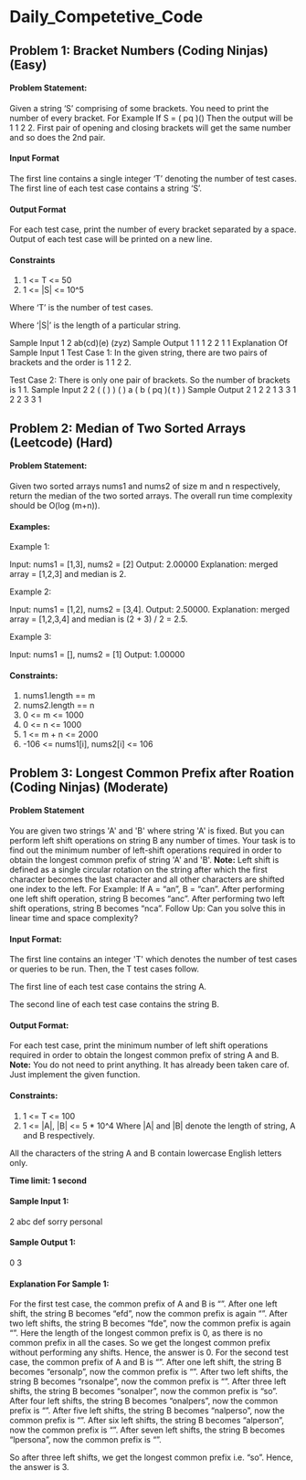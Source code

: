 # Daily_Competetive_Code
 
## Problem 1: Bracket Numbers (Coding Ninjas) (Easy)

#### Problem Statement:
Given a string ‘S’ comprising of some brackets. You need to print the number of every bracket.
For Example
If S = ( pq )() 
Then the output will be 1 1 2 2. First pair of opening and closing brackets will get the same number and so does the 2nd pair.

#### Input Format
The first line contains a single integer ‘T’ denoting the number of test cases.
The first line of each test case contains a string ‘S’.

#### Output Format
For each test case, print the number of every bracket separated by a space.
Output of each test case will be printed on a new line.

#### Constraints
1. 1 <= T <= 50
2. 1 <= |S| <= 10^5

Where ‘T’ is the number of test cases.

Where ‘|S|’ is the length of a particular string.

Sample Input 1
2
ab(cd)(e)
(zyz)
Sample Output 1
1 1 2 2
1 1
Explanation Of Sample Input 1
Test Case 1: In the given string, there are two pairs of brackets and the order is 1 1 2 2.

Test Case 2: There is only one pair of brackets. So the number of brackets is 1 1.
Sample Input 2
2
(  ( ) ) ( )
a ( b ( pq )( t ) )
Sample Output 2
1 2 2 1 3 3
1 2 2 3 3 1

## Problem 2: Median of Two Sorted Arrays (Leetcode) (Hard)

#### Problem Statement: 
Given two sorted arrays nums1 and nums2 of size m and n respectively, return the median of the two sorted arrays. The overall run time complexity should be O(log (m+n)).

#### Examples:
Example 1:

Input: nums1 = [1,3], nums2 = [2]
Output: 2.00000
Explanation: merged array = [1,2,3] and median is 2.

Example 2:

Input: nums1 = [1,2], nums2 = [3,4].
Output: 2.50000.
Explanation: merged array = [1,2,3,4] and median is (2 + 3) / 2 = 2.5.

Example 3:

Input: nums1 = [], nums2 = [1]
Output: 1.00000

#### Constraints:
1. nums1.length == m
2. nums2.length == n
3. 0 <= m <= 1000
4. 0 <= n <= 1000
5. 1 <= m + n <= 2000
6. -106 <= nums1[i], nums2[i] <= 106

## Problem 3: Longest Common Prefix after Roation (Coding Ninjas) (Moderate)

#### Problem Statement
You are given two strings 'A' and 'B' where string 'A' is fixed. But you can perform left shift operations on string B any number of times.
Your task is to find out the minimum number of left-shift operations required in order to obtain the longest common prefix of string 'A' and 'B'.
**Note:**
Left shift is defined as a single circular rotation on the string after which the first character becomes the last character and all other characters are shifted one index to the left.
For Example:
If A = “an”, B = “can”.
After performing one left shift operation, string B becomes “anc”.
After performing two left shift operations, string B becomes “nca”.
Follow Up:
Can you solve this in linear time and space complexity?
#### Input Format:
The first line contains an integer 'T' which denotes the number of test cases or queries to be run. 
Then, the T test cases follow.

The first line of each test case contains the string A.

The second line of each test case contains the string B.
#### Output Format:
For each test case, print the minimum number of left shift operations required in order to obtain the longest common prefix of string A and B.
**Note:**
You do not need to print anything. It has already been taken care of. Just implement the given function.
#### Constraints:
1. 1 <= T <= 100
2. 1 <= |A|, |B| <= 5 * 10^4
Where |A| and |B| denote the length of string, A and B respectively.   

All the characters of the string A and B contain lowercase English letters only.

**Time limit: 1 second**

#### Sample Input 1:
2
abc 
def
sorry
personal
#### Sample Output 1:
0
3
#### Explanation For Sample 1:
For the first test case, the common prefix of A and B is “”.
After one left shift, the string B becomes “efd”, now the common prefix is again “”.
After two left shifts, the string B becomes “fde”, now the common prefix is again “”.
Here the length of the longest common prefix is 0, as there is no common prefix in all the cases. So we get the longest common prefix without performing any shifts. Hence, the answer is 0.
For the second test case, the common prefix of A and B is “”.
After one left shift, the string B becomes “ersonalp”, now the common prefix is “”.
After two left shifts, the string B becomes “rsonalpe”, now the common prefix is “”.
After three left shifts, the string B becomes “sonalper”, now the common prefix is “so”.
After four left shifts, the string B becomes “onalpers”, now the common prefix is “”.
After five left shifts, the string B becomes “nalperso”, now the common prefix is “”.
After six left shifts, the string B becomes “alperson”, now the common prefix is “”.
After seven left shifts, the string B becomes “lpersona”, now the common prefix is “”.

So after three left shifts, we get the longest common prefix i.e. “so”. Hence, the answer is 3.
